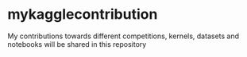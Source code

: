 # mykagglecontribution
My contributions towards different competitions, kernels, datasets and notebooks will be shared in this repository
